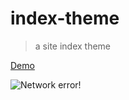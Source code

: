# index-theme
> a site index theme

[Demo](https://morainzh.github.io/index-theme)


![Network error!](https://morainzh.github.io/File-saving/blog-index.PNG)
